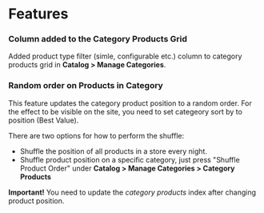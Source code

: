 # Features

### Column added to the Category Products Grid

Added product type filter (simle, configurable etc.) column to category products grid in __Catalog > Manage Categories__.

### Random order on Products in Category

This feature updates the category product position to a random order. For the effect to be visible on the site, you need to set categeory sort by to position (Best Value).

There are two options for how to perform the shuffle:

* Shuffle the position of all products in a store every night.
* Shuffle product position on a specific category, just press "Shuffle Product Order" under __Catalog > Manage Categories > Category Products__

__Important!__ You need to update the _category products_ index after changing product position. 

